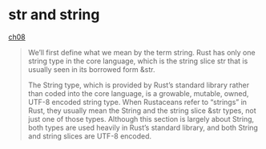 # str and string

[ch08](https://doc.rust-lang.org/stable/book/ch08-02-strings.html#what-is-a-string)
> We’ll first define what we mean by the term string. Rust has only one string type in the core language, which is the string slice str that is usually seen in its borrowed form &str.
>
> The String type, which is provided by Rust’s standard library rather than coded into the core language, is a growable, mutable, owned, UTF-8 encoded string type. When Rustaceans refer to “strings” in Rust, they usually mean the String and the string slice &str types, not just one of those types. Although this section is largely about String, both types are used heavily in Rust’s standard library, and both String and string slices are UTF-8 encoded.
